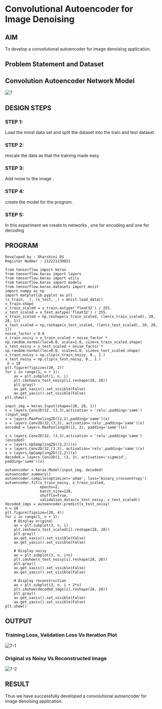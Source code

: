 # Convolutional Autoencoder for Image Denoising

## AIM

To develop a convolutional autoencoder for image denoising application.

## Problem Statement and Dataset

## Convolution Autoencoder Network Model

![7](https://github.com/Dharshini-DS/convolutional-denoising-autoencoder/assets/93427345/0bbaff1e-0359-4a2e-818a-3a2c5f3ff748)

## DESIGN STEPS

### STEP 1:
Load the mnist data set and split the dataset into the train and test dataset.

### STEP 2:
rescale the data as that the training made easy

### STEP 3:
Add noise to the image .

### STEP 4:
create the model for the program.

### STEP 5:
In this experiment we create to networks , one for encoding and one for decoding

## PROGRAM

```
Developed by : Dharshini DS
Register Number : 212221230022
```
```
from tensorflow import keras
from tensorflow.keras import layers
from tensorflow.keras import utils
from tensorflow.keras import models
from tensorflow.keras.datasets import mnist
import numpy as np
import matplotlib.pyplot as plt
(x_train, _), (x_test, _) = mnist.load_data()
x_train.shape
x_train_scaled = x_train.astype('float32') / 255.
x_test_scaled = x_test.astype('float32') / 255.
x_train_scaled = np.reshape(x_train_scaled, (len(x_train_scaled), 28, 28, 1))
x_test_scaled = np.reshape(x_test_scaled, (len(x_test_scaled), 28, 28, 1))
noise_factor = 0.6
x_train_noisy = x_train_scaled + noise_factor * np.random.normal(loc=0.0, scale=1.0, size=x_train_scaled.shape) 
x_test_noisy = x_test_scaled + noise_factor * np.random.normal(loc=0.0, scale=1.0, size=x_test_scaled.shape) 
x_train_noisy = np.clip(x_train_noisy, 0., 1.)
x_test_noisy = np.clip(x_test_noisy, 0., 1.)
 n = 10
plt.figure(figsize=(20, 2))
for i in range(1, n + 1):
    ax = plt.subplot(1, n, i)
    plt.imshow(x_test_noisy[i].reshape(28, 28))
    plt.gray()
    ax.get_xaxis().set_visible(False)
    ax.get_yaxis().set_visible(False)
plt.show()

input_img = keras.Input(shape=(28, 28, 1))
x = layers.Conv2D(32, (3,3),activation = 'relu',padding='same')(input_img)
x = layers.MaxPooling2D((2,2),padding='same')(x)
x = layers.Conv2D(32,(3,3), activation='relu',padding='same')(x)
encoded = layers.MaxPooling2D((2, 2), padding='same')(x)

x = layers.Conv2D(32, (3,3),activation = 'relu',padding='same')(encoded)
x = layers.UpSampling2D((2,2))(x)
x = layers.Conv2D(32,(3,3), activation='relu',padding='same')(x)
x = layers.UpSampling2D((2,2))(x)
decoded = layers.Conv2D(1, (3, 3), activation='sigmoid', padding='same')(x)

autoencoder = keras.Model(input_img, decoded)
autoencoder.summary()
autoencoder.compile(optimizer='adam', loss='binary_crossentropy')
autoencoder.fit(x_train_noisy, x_train_scaled,
                epochs=2,
                batch_size=128,
                shuffle=True,
                validation_data=(x_test_noisy, x_test_scaled))
decoded_imgs = autoencoder.predict(x_test_noisy)
n = 10
plt.figure(figsize=(20, 4))
for i in range(1, n + 1):
    # Display original
    ax = plt.subplot(3, n, i)
    plt.imshow(x_test_scaled[i].reshape(28, 28))
    plt.gray()
    ax.get_xaxis().set_visible(False)
    ax.get_yaxis().set_visible(False)

    # Display noisy
    ax = plt.subplot(3, n, i+n)
    plt.imshow(x_test_noisy[i].reshape(28, 28))
    plt.gray()
    ax.get_xaxis().set_visible(False)
    ax.get_yaxis().set_visible(False)    

    # Display reconstruction
    ax = plt.subplot(3, n, i + 2*n)
    plt.imshow(decoded_imgs[i].reshape(28, 28))
    plt.gray()
    ax.get_xaxis().set_visible(False)
    ax.get_yaxis().set_visible(False)
plt.show()
```

## OUTPUT

### Training Loss, Validation Loss Vs Iteration Plot

![7-1](https://github.com/Dharshini-DS/convolutional-denoising-autoencoder/assets/93427345/45e50288-47aa-41ed-a101-90feedd374c9)

### Original vs Noisy Vs Reconstructed Image

![7-2](https://github.com/Dharshini-DS/convolutional-denoising-autoencoder/assets/93427345/17223c1c-e504-437f-b432-ce7c2cb60296)

## RESULT

Thus we have successfully developed a convolutional autoencoder for image denoising application.
